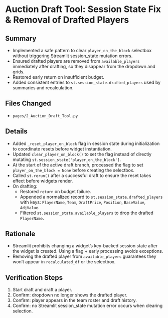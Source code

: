 # Auction Draft Tool: Session State Fix & Removal of Drafted Players

## Summary
- Implemented a safe pattern to clear `player_on_the_block` selectbox without triggering Streamlit session_state mutation errors.
- Ensured drafted players are removed from `available_players` immediately after drafting, so they disappear from the dropdown and grids.
- Restored early return on insufficient budget.
- Added consistent entries to `st.session_state.drafted_players` used by summaries and recalculation.

## Files Changed
- `pages/2_Auction_Draft_Tool.py`

## Details
- Added `_reset_player_on_block` flag in session state during initialization to coordinate resets before widget instantiation.
- Updated `clear_player_on_block()` to set the flag instead of directly mutating `st.session_state['player_on_the_block']`.
- At the start of the active draft branch, processed the flag to set `player_on_the_block = None` before creating the selectbox.
- Called `st.rerun()` after a successful draft to ensure the reset takes effect before widgets render.
- On drafting:
  - Restored `return` on budget failure.
  - Appended a normalized record to `st.session_state.drafted_players` with keys: `PlayerName`, `Team`, `DraftPrice`, `Position`, `BaseValue`, `AdjValue`.
  - Filtered `st.session_state.available_players` to drop the drafted `PlayerName`.

## Rationale
- Streamlit prohibits changing a widget’s key-backed session state after the widget is created. Using a flag + early processing avoids exceptions.
- Removing the drafted player from `available_players` guarantees they won’t appear in `recalculated_df` or the selectbox.

## Verification Steps
1. Start draft and draft a player.
2. Confirm: dropdown no longer shows the drafted player.
3. Confirm: player appears in the team roster and draft history.
4. Confirm: no Streamlit session_state mutation error occurs when clearing selection.
